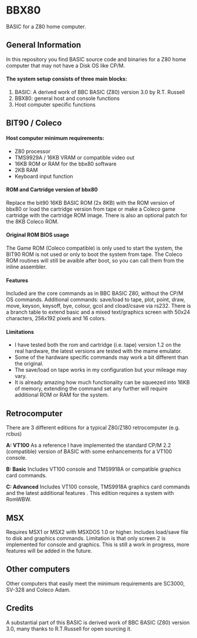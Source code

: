 ﻿# BBX80
BASIC for a Z80 home computer.

## General Information

In this repository you find BASIC source code and binaries for a Z80 home computer that may not have a Disk OS like CP/M.

#### The system setup consists of three main blocks:
1. BASIC: A derived work of BBC BASIC (Z80) version 3.0 by R.T. Russell
2. BBX80: general host and console functions
3. Host computer specific functions

## BIT90 / Coleco
  
#### Host computer minimum requirements:
* Z80 processor
* TMS9929A / 16KB VRAM or compatible video out
* 16KB ROM or RAM for the bbx80 software
* 2KB RAM
* Keyboard input function

#### ROM and Cartridge version of bbx80
Replace the bit90 16KB BASIC ROM (2x 8KB) with the ROM version of bbx80 or load the cartridge version from tape or make a Coleco game cartridge with the cartridge ROM image. There is also an optional patch for the 8KB Coleco ROM.

#### Original ROM BIOS usage
The Game ROM (Coleco compatible) is only used to start the system, the BIT90 ROM is not used or only to boot the system from tape. The Coleco ROM routines will still be avaible after boot, so you can call them from the inline assembler.
#### Features
Included are the core commands as in BBC BASIC Z80, without the CP/M OS commands. Additional commands: save/load to tape, plot, point, draw, move, keyson, keysoff, bye, colour, gcol and cload/csave via rs232. There is a branch table to extend basic and a mixed text/graphics screen with 50x24 characters, 256x192 pixels and 16 colors.   
#### Limitations
 * I have tested both the rom and cartridge (i.e. tape) version 1.2 on the real hardware, the latest versions are tested with the mame emulator. 
 * Some of the hardware specific commands may work a bit different than the original.
 * The save/load on tape works in my configuration but your mileage may vary.  
 * It is already amazing how much functionality can be squeezed into 16KB of memory, extending the command set any further will require additional ROM or RAM for the system.
## Retrocomputer
There are 3 different editions for a typical Z80/Z180 retrocomputer (e.g. rcbus)

**A: VT100**
As a reference I have implemented the standard CP/M 2.2 (compatible) version of BASIC with some enhancements for a VT100 console. 

**B: Basic**
Includes VT100 console and TMS9918A or compatible graphics card commands.

**C: Advanced**
Includes VT100 console, TMS9918A graphics card commands and the latest additional features . This edition requires a system with RomWBW.
## MSX
Requires MSX1 or MSX2 with MSXDOS 1.0 or higher.  Includes load/save file to disk and graphics commands. Limitation is that only screen 2 is implemented for console and graphics. This is still a work in progress, more features will be added in the future.

## Other computers
Other computers that easily meet the minimum requirements are SC3000, SV-328 and Coleco Adam.

## Credits
A substantial part of this BASIC is derived work of BBC BASIC (Z80) version 3.0, many thanks to R.T.Russell for open sourcing it. 
